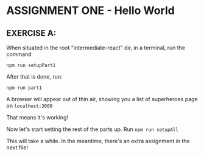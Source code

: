 # ASSIGNMENT ONE - Hello World


## EXERCISE A:
When situated in the root "intermediate-react" dir, in a terminal, run the command

`npm run setupPart1`

After that is done, run:

`npm run part1`

A browser will appear out of thin air, showing you a list of superheroes
page on `localhost:3000`

That means it's working!

Now let's start setting the rest of the parts up. Run `npm run setupAll`

This will take a while. In the meantime, there's an extra
assignment in the next file!


